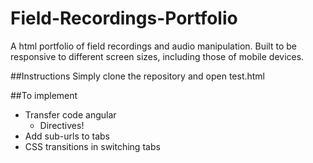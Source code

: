 # Field-Recordings-Portfolio
A html portfolio of field recordings and audio manipulation. Built to be responsive to different screen sizes, including those of mobile devices.

##Instructions
Simply clone the repository and open test.html

##To implement
- Transfer code angular
  - Directives!
- Add sub-urls to tabs
- CSS transitions in switching tabs
